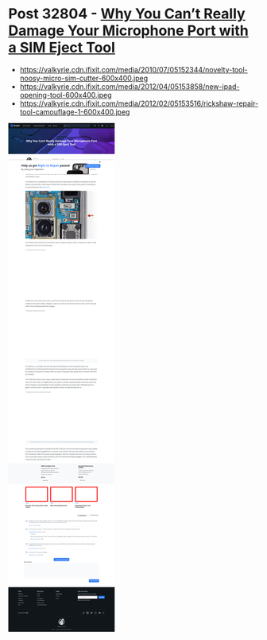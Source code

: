 # Post 32804 - [Why You Can’t Really Damage Your Microphone Port with a SIM Eject Tool](https://www.ifixit.com/News/32804/why-you-cant-really-damage-your-microphone-port-with-a-sim-eject-tool)

- https://valkyrie.cdn.ifixit.com/media/2010/07/05152344/novelty-tool-noosy-micro-sim-cutter-600x400.jpeg
- https://valkyrie.cdn.ifixit.com/media/2012/04/05153858/new-ipad-opening-tool-600x400.jpeg
- https://valkyrie.cdn.ifixit.com/media/2012/02/05153516/rickshaw-repair-tool-camouflage-1-600x400.jpeg

![screencap](screenshots/3d3b0d2a-a366-42a8-897b-70b6a634fc4e.png)
